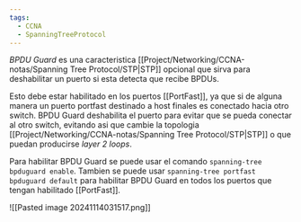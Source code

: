 ```yaml
---
tags:
  - CCNA
  - SpanningTreeProtocol
---
```

_BPDU Guard_ es una caracteristica [[Project/Networking/CCNA-notas/Spanning Tree Protocol/STP|STP]] opcional que sirva para deshabilitar un puerto si esta detecta que recibe BPDUs. 

Esto debe estar habilitado en los puertos [[PortFast]], ya que si de alguna manera un puerto portfast destinado a host finales es conectado hacia otro switch. BPDU Guard deshabilita el puerto para evitar que se pueda conectar al otro switch, evitando asi que cambie la topologia [[Project/Networking/CCNA-notas/Spanning Tree Protocol/STP|STP]] o que puedan producirse _layer 2 loops_. 

Para habilitar BPDU Guard se puede usar el comando `spanning-tree bpduguard enable`. Tambien se puede usar `spanning-tree portfast bpduguard default` para habilitar BPDU Guard en todos los puertos que tengan habilitado [[PortFast]]. 

![[Pasted image 20241114031517.png]]
